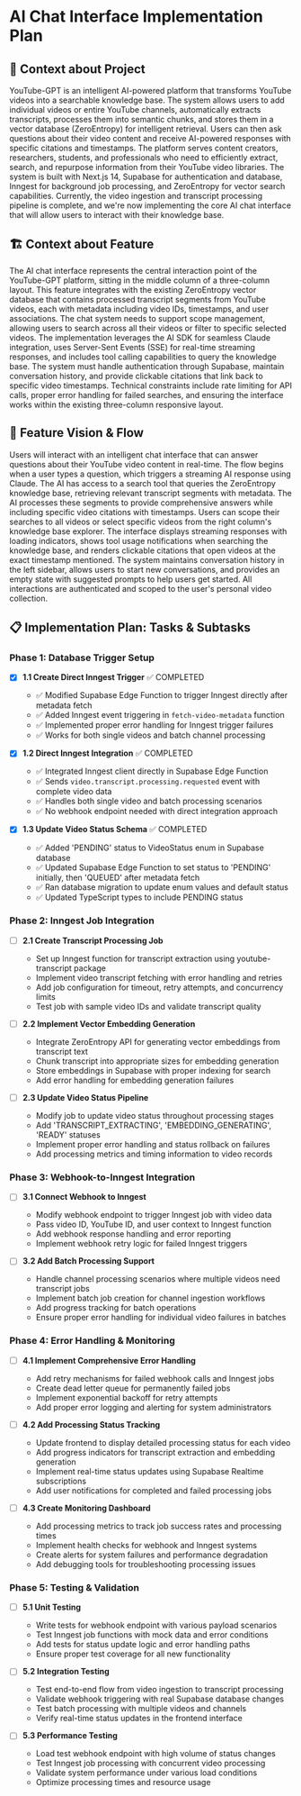 # AI Chat Interface Implementation Plan

## 🧠 Context about Project

YouTube-GPT is an intelligent AI-powered platform that transforms YouTube videos into a searchable knowledge base. The system allows users to add individual videos or entire YouTube channels, automatically extracts transcripts, processes them into semantic chunks, and stores them in a vector database (ZeroEntropy) for intelligent retrieval. Users can then ask questions about their video content and receive AI-powered responses with specific citations and timestamps. The platform serves content creators, researchers, students, and professionals who need to efficiently extract, search, and repurpose information from their YouTube video libraries. The system is built with Next.js 14, Supabase for authentication and database, Inngest for background job processing, and ZeroEntropy for vector search capabilities. Currently, the video ingestion and transcript processing pipeline is complete, and we're now implementing the core AI chat interface that will allow users to interact with their knowledge base.

## 🏗️ Context about Feature

The AI chat interface represents the central interaction point of the YouTube-GPT platform, sitting in the middle column of a three-column layout. This feature integrates with the existing ZeroEntropy vector database that contains processed transcript segments from YouTube videos, each with metadata including video IDs, timestamps, and user associations. The chat system needs to support scope management, allowing users to search across all their videos or filter to specific selected videos. The implementation leverages the AI SDK for seamless Claude integration, uses Server-Sent Events (SSE) for real-time streaming responses, and includes tool calling capabilities to query the knowledge base. The system must handle authentication through Supabase, maintain conversation history, and provide clickable citations that link back to specific video timestamps. Technical constraints include rate limiting for API calls, proper error handling for failed searches, and ensuring the interface works within the existing three-column responsive layout.

## 🎯 Feature Vision & Flow

Users will interact with an intelligent chat interface that can answer questions about their YouTube video content in real-time. The flow begins when a user types a question, which triggers a streaming AI response using Claude. The AI has access to a search tool that queries the ZeroEntropy knowledge base, retrieving relevant transcript segments with metadata. The AI processes these segments to provide comprehensive answers while including specific video citations with timestamps. Users can scope their searches to all videos or select specific videos from the right column's knowledge base explorer. The interface displays streaming responses with loading indicators, shows tool usage notifications when searching the knowledge base, and renders clickable citations that open videos at the exact timestamp mentioned. The system maintains conversation history in the left sidebar, allows users to start new conversations, and provides an empty state with suggested prompts to help users get started. All interactions are authenticated and scoped to the user's personal video collection.

## 📋 Implementation Plan: Tasks & Subtasks

### Phase 1: Database Trigger Setup
- [x] **1.1 Create Direct Inngest Trigger** ✅ COMPLETED
  - ✅ Modified Supabase Edge Function to trigger Inngest directly after metadata fetch
  - ✅ Added Inngest event triggering in `fetch-video-metadata` function
  - ✅ Implemented proper error handling for Inngest trigger failures
  - ✅ Works for both single videos and batch channel processing

- [x] **1.2 Direct Inngest Integration** ✅ COMPLETED
  - ✅ Integrated Inngest client directly in Supabase Edge Function
  - ✅ Sends `video.transcript.processing.requested` event with complete video data
  - ✅ Handles both single video and batch processing scenarios
  - ✅ No webhook endpoint needed with direct integration approach

- [x] **1.3 Update Video Status Schema** ✅ COMPLETED
  - ✅ Added 'PENDING' status to VideoStatus enum in Supabase database
  - ✅ Updated Supabase Edge Function to set status to 'PENDING' initially, then 'QUEUED' after metadata fetch
  - ✅ Ran database migration to update enum values and default status
  - ✅ Updated TypeScript types to include PENDING status

### Phase 2: Inngest Job Integration
- [ ] **2.1 Create Transcript Processing Job**
  - Set up Inngest function for transcript extraction using youtube-transcript package
  - Implement video transcript fetching with error handling and retries
  - Add job configuration for timeout, retry attempts, and concurrency limits
  - Test job with sample video IDs and validate transcript quality

- [ ] **2.2 Implement Vector Embedding Generation**
  - Integrate ZeroEntropy API for generating vector embeddings from transcript text
  - Chunk transcript into appropriate sizes for embedding generation
  - Store embeddings in Supabase with proper indexing for search
  - Add error handling for embedding generation failures

- [ ] **2.3 Update Video Status Pipeline**
  - Modify job to update video status throughout processing stages
  - Add 'TRANSCRIPT_EXTRACTING', 'EMBEDDING_GENERATING', 'READY' statuses
  - Implement proper error handling and status rollback on failures
  - Add processing metrics and timing information to video records

### Phase 3: Webhook-to-Inngest Integration
- [ ] **3.1 Connect Webhook to Inngest**
  - Modify webhook endpoint to trigger Inngest job with video data
  - Pass video ID, YouTube ID, and user context to Inngest function
  - Add webhook response handling and error reporting
  - Implement webhook retry logic for failed Inngest triggers

- [ ] **3.2 Add Batch Processing Support**
  - Handle channel processing scenarios where multiple videos need transcript jobs
  - Implement batch job creation for channel ingestion workflows
  - Add progress tracking for batch operations
  - Ensure proper error handling for individual video failures in batches

### Phase 4: Error Handling & Monitoring
- [ ] **4.1 Implement Comprehensive Error Handling**
  - Add retry mechanisms for failed webhook calls and Inngest jobs
  - Create dead letter queue for permanently failed jobs
  - Implement exponential backoff for retry attempts
  - Add proper error logging and alerting for system administrators

- [ ] **4.2 Add Processing Status Tracking**
  - Update frontend to display detailed processing status for each video
  - Add progress indicators for transcript extraction and embedding generation
  - Implement real-time status updates using Supabase Realtime subscriptions
  - Add user notifications for completed and failed processing jobs

- [ ] **4.3 Create Monitoring Dashboard**
  - Add processing metrics to track job success rates and processing times
  - Implement health checks for webhook and Inngest systems
  - Create alerts for system failures and performance degradation
  - Add debugging tools for troubleshooting processing issues

### Phase 5: Testing & Validation
- [ ] **5.1 Unit Testing**
  - Write tests for webhook endpoint with various payload scenarios
  - Test Inngest job functions with mock data and error conditions
  - Add tests for status update logic and error handling paths
  - Ensure proper test coverage for all new functionality

- [ ] **5.2 Integration Testing**
  - Test end-to-end flow from video ingestion to transcript processing
  - Validate webhook triggering with real Supabase database changes
  - Test batch processing with multiple videos and channels
  - Verify real-time status updates in the frontend interface

- [ ] **5.3 Performance Testing**
  - Load test webhook endpoint with high volume of status changes
  - Test Inngest job processing with concurrent video processing
  - Validate system performance under various load conditions
  - Optimize processing times and resource usage
